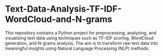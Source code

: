 # Text-Data-Analysis-TF-IDF-WordCloud-and-N-grams
This repository contains a Python project for preprocessing, analyzing, and visualizing text data using techniques such as TF-IDF scoring, WordCloud generation, and N-grams analysis. The aim is to transform raw text data into meaningful insights using Natural Language Processing (NLP) methods.
